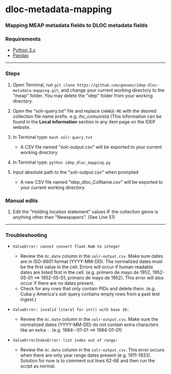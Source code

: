 # dloc-metadata-mapping
### Mapping MEAP metadata fields to DLOC metadata fields


### Requirements
* [Python 3.x](https://www.python.org/ "Python")
* [Pandas](https://pypi.org/project/pandas/ "Pandas")

------------

### Steps
1. Open Terminal, run ```git clone https://github.com/genoes/idep-dloc-metadata-mapping.git```, and change your current working directory to the "meap" folder. You may delete the "idep" folder from your working directory.

2. Open the "solr-query.txt" file and replace ```CHANGE-ME``` with the desired collection file name prefix. e.g. *ihc_comunista* (This information can be found in the **Local information** section in any item page on the IDEP website.

3. In Terminal type: ```bash solr-query.txt```

	* A CSV file named "solr-output.csv" will be exported to your current working directory

4. In Terminal type: ```python idep_dloc_mapping.py```

5. Input absolute path to the "solr-output.csv" when prompted

	* A new CSV file named "idep_dloc_ColName.csv" will be exported to your current working directory

### Manual edits
1. Edit the "Holding location statement" values IF the collection genre is anything other than "Newspapers". (See Line 51)

------------
### Troubleshooting

* ```ValueError: cannot convert float NaN to integer```
	* Review the ```dc.date``` column in the ```solr-output.csv```. Make sure dates are in ISO-8601 format (YYYY-MM-DD). The normalized dates must be the first value in the cell. Errors will occur if human readable dates are listed first in the cell. (e.g. primero de mayo de 1952, 1952-05-01 ==> 1952-05-01, primero de mayo de 1952). This error will also occur if there are no dates present.
	* Check for any rows that only contain PIDs and delete them. (e.g. Cuba y America's solr query contains empty rows from a past test ingest.)
	
* ```ValueError: invalid literal for int() with base 10:```
	* Review the ```dc.date``` column in the ```solr-output.csv```. Make sure the normalized dates (YYYY-MM-DD) do not contain extra characters like an extra ```-```. (e.g. 1984--01-01 ==> 1984-01-01)

* ```ValueErrorIndexError: list index out of range:```
	* Review the ```dc.date``` column in the ```solr-output.csv```. This error occurs when there are only year range dates present (e.g. 1911-1933). Solution for now is to comment out lines 62-66 and then run the script as normal.
